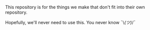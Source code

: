 This repository is for the things we make that don't fit into their own repository.

Hopefully, we'll never need to use this. You never know ¯\\_(ツ)_/¯
